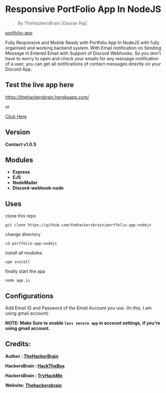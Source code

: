 # Responsive PortFolio App In NodeJS

> By TheHackersBrain [Gaurav Raj]

[portfolio-app](https://thehackersbrain.github.io/images/joker/portfolio_nodejs.png)

Fully Responsive and Mobile Ready with Portfolio App In NodeJS with fully organised and working backend system. With Email notification on Sending Message in Entered Email with Support of Discord Webhooks. So you don't have to worry to open and check your emails for any message notification of a user, you can get all notifications of contact messages directly on your Discord App.

## Test the live app here

https://thehackersbrain.herokuapp.com/

or

[Click Here](https://thehackersbrain.herokuapp.com/)

## Version

**Contact v1.0.5**

## Modules

-   **Express**
-   **EJS**
-   **NodeMailer**
-   **Discord-webhook-node**

## Uses

clone this repo

```
git clone https://github.com/thehackersbrain/portfolio-app-nodejs
```

change directory

```
cd portfolio-app-nodejs
```

install all modules

```
npm install
```

finally start the app

```
node app.js
```

## Configurations

Add Email ID and Password of the Email Account you use. (In this, I am using gmail account)

**NOTE: Make Sure to enable `less secure app` in account settings, if you're using gmail account.**

## Credits:

**Author : [TheHackerBrain](https://github.com/thehackersbrain/)**

**HackersBrain : [HackTheBox](https://www.hackthebox.eu/profile/303514)**

**HackersBrain : [TryHackMe](https://tryhackme.com/p/hackersbrain)**

**Website: [Thehackersbrain](https://thehackersbrain.pythonanywhere.com/)**

